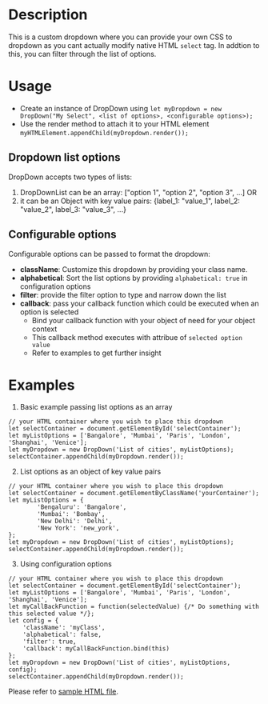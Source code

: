 # Description

This is a custom dropdown where you can provide your own CSS to dropdown as you cant actually modify native HTML `select` tag. In addtion to this, you can filter through the list of options.

# Usage

- Create an instance of DropDown using
`let myDropdown = new DropDown("My Select", <list of options>, <configurable options>);`
- Use the render method to attach it to your HTML element
`myHTMLElement.appendChild(myDropdown.render());`

## Dropdown list options
DropDown accepts two types of lists:
1. DropDownList can be an array: ["option 1", "option 2", "option 3", ...] OR
2. it can be an Object with key value pairs: {label_1: "value_1", label_2: "value_2", label_3: "value_3", ...}
## Configurable options
Configurable options can be passed to format the dropdown:
- **className**: Customize this dropdown by providing your class name.
- **alphabetical**: Sort the list options by providing `alphabetical: true` in configuration options
- **filter**: provide the filter option to type and narrow down the list
- **callback**: pass your callback function which could be executed when an option is selected
  - Bind your callback function with your object of need for your object context
  - This callback method executes with attribue of `selected option value`
  - Refer to examples to get further insight

# Examples
1. Basic example passing list options as an array
```
// your HTML container where you wish to place this dropdown
let selectContainer = document.getElementById('selectContainer');
let myListOptions = ['Bangalore', 'Mumbai', 'Paris', 'London', 'Shanghai', 'Venice'];
let myDropdown = new DropDown('List of cities', myListOptions);
selectContainer.appendChild(myDropdown.render());
```
2. List options as an object of key value pairs
```
// your HTML container where you wish to place this dropdown
let selectContainer = document.getElementByClassName('yourContainer');
let myListOptions = {
        'Bengaluru': 'Bangalore',
        'Mumbai': 'Bombay',
        'New Delhi': 'Delhi',
        'New York': 'new_york',
};
let myDropdown = new DropDown('List of cities', myListOptions);
selectContainer.appendChild(myDropdown.render());
```
3. Using configuration options
```
// your HTML container where you wish to place this dropdown
let selectContainer = document.getElementById('selectContainer');
let myListOptions = ['Bangalore', 'Mumbai', 'Paris', 'London', 'Shanghai', 'Venice'];
let myCallBackFunction = function(selectedValue) {/* Do something with this selected value */};
let config = {
    'className': 'myClass',
    'alphabetical': false,
    'filter': true,
    'callback': myCallBackFunction.bind(this)
};
let myDropdown = new DropDown('List of cities', myListOptions, config);
selectContainer.appendChild(myDropdown.render());
```

Please refer to [sample HTML file](https://github.com/shashankshovit/selectbox/blob/master/sample.html).


